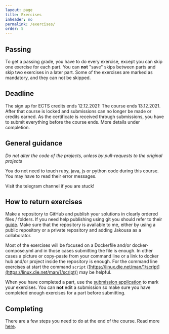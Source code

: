 ```yaml
---
layout: page
title: Exercises
inheader: no
permalink: /exercises/
order: 5
---
```


## Passing ##

To get a passing grade, you have to do every exercise, except you can skip one exercise for each part. You can **not** "save" skips between parts and skip two exercises in a later part. Some of the exercises are marked as mandatory, and they can not be skipped.

## Deadline ##

The sign up for ECTS credits ends 12.12.2021! The course ends 13.12.2021. After that course is locked and submissions can no longer be made or credits earned. As the certificate is received through submissions, you have to submit everything before the course ends. More details under completion.

## General guidance ##

*Do not alter the code of the projects, unless by pull-requests to the original projects*

You do not need to touch ruby, java, js or python code during this course. You may have to read their error messages.

Visit the telegram channel if you are stuck!

## How to return exercises ##

Make a repository to GitHub and publish your solutions in clearly ordered files / folders.
If you need help publishing using git you should refer to their [guide](https://guides.github.com/activities/hello-world/). Make sure that the repository is available to me, either by using a public repository or a private repository and adding Jakousa as a collaborator.

Most of the exercises will be focused on a Dockerfile and/or docker-compose.yml and in those cases submitting the file is enough. In other cases a picture or copy-paste from your command line or a link to docker hub and/or project inside the repository is enough. For the command line exercises at start the command `script` ([https://linux.die.net/man/1/script](https://linux.die.net/man/1/script)) may be helpful.

When you have completed a part, use the [submission application](https://studies.cs.helsinki.fi/stats/courses/docker2021) to mark your exercises. You can **not** edit a submission so make sure you have completed enough exercises for a part before submitting.

## Completing ##

There are a few steps you need to do at the end of the course. Read more [here](/completion).
